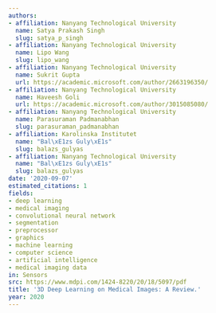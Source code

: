 ```yaml
---
authors:
- affiliation: Nanyang Technological University
  name: Satya Prakash Singh
  slug: satya_p_singh
- affiliation: Nanyang Technological University
  name: Lipo Wang
  slug: lipo_wang
- affiliation: Nanyang Technological University
  name: Sukrit Gupta
  url: https://academic.microsoft.com/author/2663196350/
- affiliation: Nanyang Technological University
  name: Haveesh Goli
  url: https://academic.microsoft.com/author/3015085080/
- affiliation: Nanyang Technological University
  name: Parasuraman Padmanabhan
  slug: parasuraman_padmanabhan
- affiliation: Karolinska Institutet
  name: "Bal\xE1zs Guly\xE1s"
  slug: balazs_gulyas
- affiliation: Nanyang Technological University
  name: "Bal\xE1zs Guly\xE1s"
  slug: balazs_gulyas
date: '2020-09-07'
estimated_citations: 1
fields:
- deep learning
- medical imaging
- convolutional neural network
- segmentation
- preprocessor
- graphics
- machine learning
- computer science
- artificial intelligence
- medical imaging data
in: Sensors
src: https://www.mdpi.com/1424-8220/20/18/5097/pdf
title: '3D Deep Learning on Medical Images: A Review.'
year: 2020
---
```

